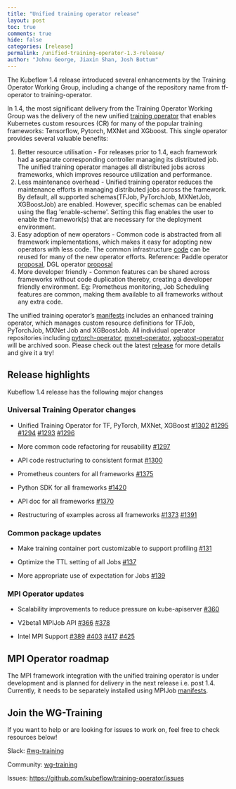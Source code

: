 ```yaml
---
title: "Unified training operator release"
layout: post
toc: true
comments: true
hide: false
categories: [release]
permalink: /unified-training-operator-1.3-release/
author: "Johnu George, Jiaxin Shan, Josh Bottum"
---
```


The Kubeflow 1.4 release introduced several enhancements by the Training Operator Working Group, including a change of the repository name from tf-operator to training-operator.

In 1.4, the most significant delivery from the Training Operator Working Group was the delivery of the new unified [training operator](https://github.com/kubeflow/training-operator) that enables Kubernetes custom resources (CR) for many of the popular training frameworks: Tensorflow, Pytorch, MXNet and XGboost.  This single operator provides several valuable benefits: 

1.	Better resource utilisation - For  releases prior to 1.4, each framework had a separate corresponding controller managing its  distributed job.  The unified training operator manages all distributed jobs across frameworks, which improves resource utilization and performance.
2. Less maintenance overhead - Unified training operator reduces the maintenance efforts in managing distributed jobs across the framework. By default, all supported schemas(TFJob, PyTorchJob, MXNetJob, XGBoostJob) are enabled.  However, specific schemas can be enabled using the flag 'enable-scheme'.   Setting this flag enables the user to enable the framework(s) that are necessary for the deployment environment.
3. Easy adoption of new operators - Common code is abstracted from all framework implementations, which makes it easy for adopting new operators with less code.  The common infrastructure [code](https://github.com/kubeflow/common) can be reused for many of the new operator efforts. Reference: Paddle operator [proposal](https://github.com/kubeflow/community/pull/502), DGL operator [proposal](https://github.com/kubeflow/community/pull/512)
4. More developer friendly - Common features can be shared across frameworks without code duplication thereby, creating a developer friendly environment. Eg: Prometheus monitoring,  Job Scheduling features are common, making them available to all frameworks without any extra code.

The unified training operator’s [manifests](https://github.com/kubeflow/manifests/tree/v1.4-branch/apps/training-operator/upstream) includes an enhanced training operator, which manages custom resource definitions for TFJob, PyTorchJob, MXNet Job and  XGBoostJob.  All individual operator repositories including [pytorch-operator](https://github.com/kubeflow/pytorch-operator),  [mxnet-operator](https://github.com/kubeflow/mxnet-operator),  [xgboost-operator](https://github.com/kubeflow/xgboost-operator) will be archived soon. Please check out the latest [release](https://github.com/kubeflow/training-operator/releases/tag/v1.3.0) for more details and give it a try! 

## Release highlights

Kubeflow 1.4 release has the following major changes

### Universal Training Operator changes

* Unified Training Operator for TF, PyTorch, MXNet, XGBoost [#1302](https://github.com/kubeflow/tf-operator/pull/1302) [#1295](https://github.com/kubeflow/tf-operator/pull/1295) [#1294](https://github.com/kubeflow/tf-operator/pull/1294) [#1293](https://github.com/kubeflow/tf-operator/pull/1293) [#1296](https://github.com/kubeflow/tf-operator/pull/1296)

* More common code refactoring for reusability  [#1297](https://github.com/kubeflow/tf-operator/pull/1297)

* API code restructuring to consistent format [#1300](https://github.com/kubeflow/tf-operator/pull/1300)

* Prometheus counters for all frameworks [#1375](https://github.com/kubeflow/tf-operator/pull/1375)

* Python SDK for all frameworks [#1420](https://github.com/kubeflow/tf-operator/pull/1420)

* API doc for all frameworks [#1370](https://github.com/kubeflow/tf-operator/pull/1370)

* Restructuring of examples across all frameworks [#1373](https://github.com/kubeflow/tf-operator/pull/1373) [#1391](https://github.com/kubeflow/tf-operator/pull/1391)

### Common package updates

* Make training container port customizable to support profiling [#131](https://github.com/kubeflow/common/pull/131)

* Optimize the TTL setting of all Jobs [#137](https://github.com/kubeflow/common/pull/137)

* More appropriate use of expectation for Jobs [#139](https://github.com/kubeflow/common/pull/139)


### MPI Operator updates 

* Scalability  improvements to reduce pressure on kube-apiserver [#360](https://github.com/kubeflow/mpi-operator/pull/360)

* V2beta1 MPIJob API [#366](https://github.com/kubeflow/mpi-operator/pull/366) [#378](https://github.com/kubeflow/mpi-operator/pull/378)

* Intel MPI Support [#389](https://github.com/kubeflow/mpi-operator/pull/389) [#403](https://github.com/kubeflow/mpi-operator/pull/403) [#417](https://github.com/kubeflow/mpi-operator/pull/417) [#425](https://github.com/kubeflow/mpi-operator/pull/425)

## MPI Operator roadmap

The MPI framework integration with the unified training operator is under development and is planned for delivery in the next release i.e. post 1.4.  Currently,  it needs to be separately installed using MPIJob [manifests](https://github.com/kubeflow/manifests/tree/v1.4-branch/apps/mpi-job/upstream).

## Join the WG-Training 

If you want to help or are looking for issues to work on, feel free to check resources below! 

Slack: [#wg-training](https://kubeflow.slack.com/archives/C018N3M6QKB)

Community: [wg-training](https://github.com/kubeflow/community/tree/master/wg-training)

Issues: https://github.com/kubeflow/training-operator/issues

